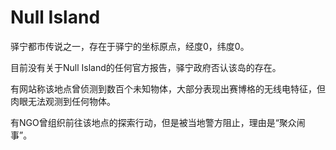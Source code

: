 # Null Island

驿宁都市传说之一，存在于驿宁的坐标原点，经度0，纬度0。

目前没有关于Null Island的任何官方报告，驿宁政府否认该岛的存在。

有网站称该地点曾侦测到数百个未知物体，大部分表现出赛博格的无线电特征，但肉眼无法观测到任何物体。

有NGO曾组织前往该地点的探索行动，但是被当地警方阻止，理由是“聚众闹事”。